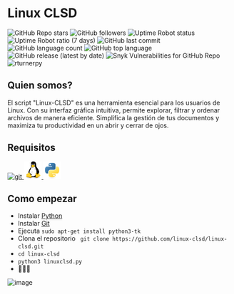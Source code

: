 # Linux CLSD 

![GitHub Repo stars](https://img.shields.io/github/stars/linux-clsd/linux-clsd?style=plastic) ![GitHub followers](https://img.shields.io/github/followers/linux-clsd?style=plastic) ![Uptime Robot status](https://img.shields.io/uptimerobot/status/m794441368-3749853622b1e76cd00e5292?style=plastic) ![Uptime Robot ratio (7 days)](https://img.shields.io/uptimerobot/ratio/7/m794441368-3749853622b1e76cd00e5292?style=plastic) ![GitHub last commit](https://img.shields.io/github/last-commit/linux-clsd/linux-clsd?style=plastic) ![GitHub language count](https://img.shields.io/github/languages/count/linux-clsd/linux-clsd?style=plastic) ![GitHub top language](https://img.shields.io/github/languages/top/linux-clsd/linux-clsd) ![GitHub release (latest by date)](https://img.shields.io/github/v/release/linux-clsd/linux-clsd) ![Snyk Vulnerabilities for GitHub Repo](https://img.shields.io/snyk/vulnerabilities/github/linux-clsd/linux-clsd?style=plastic) <img src="https://komarev.com/ghpvc/?username=rturnerpy&label=Profile%20views&color=0e75b6&style=flat" alt="rturnerpy" />

## Quien somos?
El script "Linux-CLSD" es una herramienta esencial para los usuarios de Linux. Con su interfaz gráfica intuitiva, permite explorar, filtrar y ordenar archivos de manera eficiente. Simplifica la gestión de tus documentos y maximiza tu productividad en un abrir y cerrar de ojos.

## Requisitos
<p align="left"> <a href="https://git-scm.com/" target="_blank" rel="noreferrer"> <img src="https://www.vectorlogo.zone/logos/git-scm/git-scm-icon.svg" alt="git" width="40" height="40"/> </a> <a href="https://www.linux.org/" target="_blank" rel="noreferrer"> <img src="https://raw.githubusercontent.com/devicons/devicon/master/icons/linux/linux-original.svg" alt="linux" width="40" height="40"/> </a> <a href="https://www.python.org" target="_blank" rel="noreferrer"> <img src="https://raw.githubusercontent.com/devicons/devicon/master/icons/python/python-original.svg" alt="python" width="40" height="40"/> </a> </p>

## Como empezar
- Instalar [Python](https://python.org)
- Instalar [Git](https://git-scm.com/)
- Ejecuta  ```sudo apt-get install python3-tk```
- Clona el repositorio  ``` git clone https://github.com/linux-clsd/linux-clsd.git```
- ```cd linux-clsd```
- ```python3 linuxclsd.py```
- 🎉🎉🎉

![image](https://github.com/linux-clsd/linux-clsd/assets/134888676/cfec19b6-7176-43bc-8730-8b9b659f5874)
